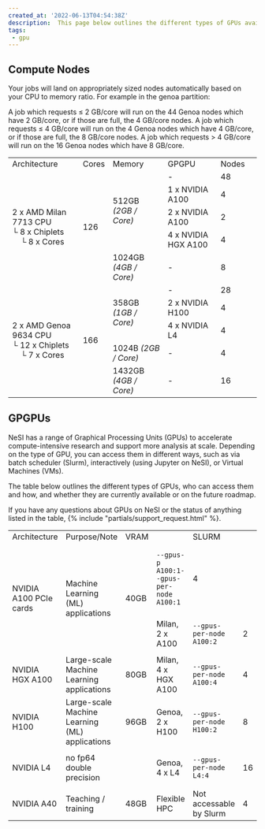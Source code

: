 ```yaml
---
created_at: '2022-06-13T04:54:38Z'
description:  This page below outlines the different types of GPUs available on NeSI
tags:
 - gpu
---
```


## Compute Nodes

Your jobs will land on appropriately sized nodes automatically based on your CPU to memory ratio. For example in the genoa partition:

A job which requests ≤ 2 GB/core will run on the 44 Genoa nodes which have 2 GB/core, or if those are full, the 4 GB/core nodes.
A job which requests ≤ 4 GB/core will run on the 4 Genoa nodes which have 4 GB/core, or if those are full, the 8 GB/core nodes.
A job which requests > 4 GB/core will run on the 16 Genoa nodes which have 8 GB/core.

<table>
    <tr>
        <td>Architecture</td>
        <td>Cores</td>
        <td>Memory</td>
        <td>GPGPU</td>
        <td>Nodes</td>
    </tr>
    <tr>
        <td rowspan="5">2 x AMD Milan 7713 CPU</br>└ 8 x Chiplets<br>&nbsp;&nbsp;&nbsp;&nbsp;└ 8 x Cores</td>
        <td rowspan="5">126</td>
        <td rowspan="4">512GB <em>(2GB / Core)</em></td>
        <td>-</td>
        <td>48</td>
    </tr>
    <tr>
        <td>1 x NVIDIA A100</td>
        <td>4</td>
    </tr>
    <tr>
        <td>2 x NVIDIA A100</td>
        <td>2</td>
    </tr>
    <tr>
        <td>4 x NVIDIA HGX A100</td>
        <td>4</td>
    </tr>
    <tr>
        <td>1024GB <em>(4GB / Core)<em></td>
        <td>-</td>
        <td>8<td>
    </tr>
    <tr>
        <td rowspan="5">2 x AMD Genoa 9634 CPU</br>└ 12 x Chiplets</br>&nbsp;&nbsp;&nbsp;&nbsp;└ 7 x Cores</td>
        <td rowspan="5">166</td>
        <td rowspan="3">358GB <em>(1GB / Core)</em></td>
        <td>-</td>
        <td>28</td>
    </tr>
    <tr>
        <td>2 x NVIDIA H100</td>
        <td>4</td>
    </tr>
    <tr>
        <td>4 x NVIDIA L4</td>
        <td>4</td>
    </tr>
    <tr>
        <td>1024B <em>(2GB / Core)</em></td>
        <td>-</td>
        <td>4</td>
    </tr>
    <tr>
        <td>1432GB <em>(4GB / Core)</em></td>
        <td>-</td>
        <td>16</td>
    </tr>
</table>

## GPGPUs

NeSI has a range of Graphical Processing Units (GPUs) to accelerate compute-intensive research and support more analysis at scale.
Depending on the type of GPU, you can access them in different ways, such as via batch scheduler (Slurm), interactively (using Jupyter on NeSI),
or Virtual Machines (VMs).

The table below outlines the different types of GPUs,
who can access them and how, and whether they are currently available or on the future roadmap.

If you have any questions about GPUs on NeSI or the status of anything listed in the table,
{% include "partials/support_request.html" %}.

<table>
    <tr>
        <td>Architecture</td>
        <td>Purpose/Note</td>
        <td>VRAM</td>
        <td></td>
        <td>SLURM</td>
        <td></td>
    </tr>
    <tr>
        <td rowspan="2">NVIDIA A100 PCIe cards</td>
        <td rowspan="2">Machine Learning (ML) applications</td>
        <td rowspan="2">40GB</td>
        <td><pre><code>--gpus-p A100:1</code><code>--gpus-per-node A100:1</code></pre></td>
        <td>4</td>
    </tr>
    <tr>
        <td>Milan, 2 x A100</td>
        <td><pre><code>--gpus-per-node A100:2</code></pre></td>
        <td>2</td>
    </tr>
    <tr>
        <td>NVIDIA HGX A100</td>
        <td>Large-scale Machine Learning applications</td>
        <td>80GB</td>
        <td>Milan, 4 x HGX A100</td>
        <td><pre><code>--gpus-per-node A100:4</code></pre></td>
        <td>4</td>
    </tr>
    <tr>
        <td>NVIDIA H100</td>
        <td>Large-scale Machine Learning (ML) applications</td>
        <td>96GB</td>
        <td>Genoa, 2 x H100</td>
        <td><pre><code>--gpus-per-node H100:2</code></pre></td>
        <td>8</td>
    </tr>
    <tr>
        <td>NVIDIA L4</td>
        <td>no fp64 double precision</td>
        <td></td>
        <td>Genoa, 4 x L4</td>
        <td><pre><code>--gpus-per-node L4:4</code></pre></td>
        <td>16</td>
    </tr>
    <tr>
        <td>NVIDIA A40</td>
        <td>Teaching / training</td>
        <td>48GB</td>
        <td>Flexible HPC</td>
        <td>Not accessable by Slurm</td>
        <td>4</td>
    </tr>
</table>
